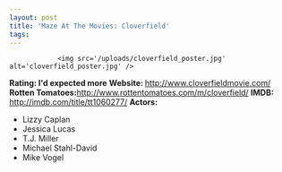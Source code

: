 ```yaml
---
layout: post
title: 'Maze At The Movies: Cloverfield'
tags:
---
```



                <img src='/uploads/cloverfield_poster.jpg' alt='cloverfield_poster.jpg' />
<p><strong>Rating: I'd expected more</strong>
<strong>Website: </strong><a href="http://www.cloverfieldmovie.com/"><a href="http://www.cloverfieldmovie.com/">http://www.cloverfieldmovie.com/</a></a>
<strong>Rotten Tomatoes:</strong><a href="http://www.rottentomatoes.com/m/cloverfield/"><a href="http://www.rottentomatoes.com/m/cloverfield/">http://www.rottentomatoes.com/m/cloverfield/</a></a>
<strong>IMDB: </strong><a href="http://imdb.com/title/tt1060277/"><a href="http://imdb.com/title/tt1060277/">http://imdb.com/title/tt1060277/</a></a>
<strong>Actors: </strong></p>
<ul>
<li>Lizzy Caplan</li>
<li>Jessica Lucas</li>
<li>T.J. Miller</li>
<li>Michael Stahl-David</li>
<li>Mike Vogel</li>
</ul>
